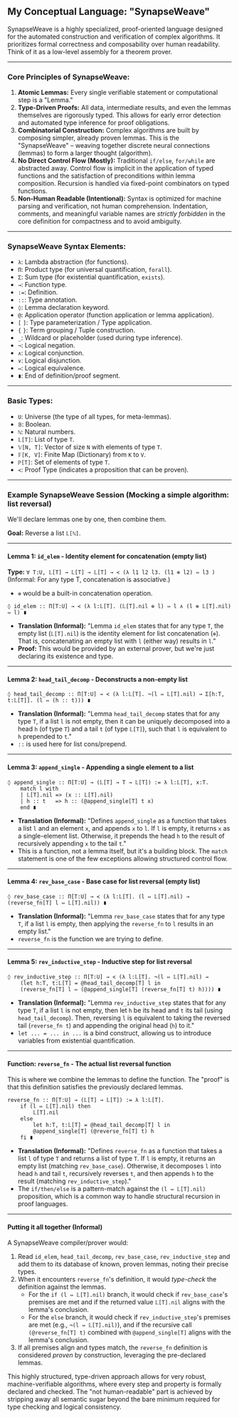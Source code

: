 ## My Conceptual Language: "SynapseWeave"

SynapseWeave is a highly specialized, proof-oriented language designed for the automated construction and verification of complex algorithms. It prioritizes formal correctness and composability over human readability. Think of it as a low-level assembly for a theorem prover.

---

### Core Principles of SynapseWeave:

1.  **Atomic Lemmas:** Every single verifiable statement or computational step is a "Lemma."
2.  **Type-Driven Proofs:** All data, intermediate results, and even the lemmas themselves are rigorously typed. This allows for early error detection and automated type inference for proof obligations.
3.  **Combinatorial Construction:** Complex algorithms are built by composing simpler, already proven lemmas. This is the "SynapseWeave" – weaving together discrete neural connections (lemmas) to form a larger thought (algorithm).
4.  **No Direct Control Flow (Mostly):** Traditional `if/else`, `for/while` are abstracted away. Control flow is implicit in the application of typed functions and the satisfaction of preconditions within lemma composition. Recursion is handled via fixed-point combinators on typed functions.
5.  **Non-Human Readable (Intentional):** Syntax is optimized for machine parsing and verification, not human comprehension. Indentation, comments, and meaningful variable names are *strictly forbidden* in the core definition for compactness and to avoid ambiguity.

---

### SynapseWeave Syntax Elements:

*   `λ`: Lambda abstraction (for functions).
*   `Π`: Product type (for universal quantification, `forall`).
*   `Σ`: Sum type (for existential quantification, `exists`).
*   `→`: Function type.
*   `:=`: Definition.
*   `::`: Type annotation.
*   `◊`: Lemma declaration keyword.
*   `@`: Application operator (function application or lemma application).
*   `[` `]`: Type parameterization / Type application.
*   `{` `}`: Term grouping / Tuple construction.
*   `_`: Wildcard or placeholder (used during type inference).
*   `¬`: Logical negation.
*   `∧`: Logical conjunction.
*   `∨`: Logical disjunction.
*   `⇔`: Logical equivalence.
*   `∎`: End of definition/proof segment.

---

### Basic Types:

*   `U`: Universe (the type of all types, for meta-lemmas).
*   `𝔹`: Boolean.
*   `ℕ`: Natural numbers.
*   `𝕃[T]`: List of type `T`.
*   `𝕍[N, T]`: Vector of size `N` with elements of type `T`.
*   `𝔽[K, V]`: Finite Map (Dictionary) from `K` to `V`.
*   `ℙ[T]`: Set of elements of type `T`.
*   `≺`: Proof Type (indicates a proposition that can be proven).

---

### Example SynapseWeave Session (Mocking a simple algorithm: list reversal)

We'll declare lemmas one by one, then combine them.

**Goal:** Reverse a list `𝕃[ℕ]`.

---

#### Lemma 1: `id_elem` - Identity element for concatenation (empty list)

**Type:** `∀ T:U, 𝕃[T] → 𝕃[T] → 𝕃[T] → ≺ (λ l1 l2 l3. (l1 ⊕ l2) ⇔ l3 )` (Informal: For any type T, concatenation is associative.)
*   `⊕` would be a built-in concatenation operation.

```synapseweave
◊ id_elem :: Π[T:U] → ≺ (λ l:𝕃[T]. (𝕃[T].nil ⊕ l) ⇔ l ∧ (l ⊕ 𝕃[T].nil) ⇔ l) ∎
```
*   **Translation (Informal):** "Lemma `id_elem` states that for any type `T`, the empty list (`𝕃[T].nil`) is the identity element for list concatenation (`⊕`). That is, concatenating an empty list with `l` (either way) results in `l`."
*   **Proof:** This would be provided by an external prover, but we're just declaring its existence and type.

---

#### Lemma 2: `head_tail_decomp` - Deconstructs a non-empty list

```synapseweave
◊ head_tail_decomp :: Π[T:U] → ≺ (λ l:𝕃[T]. ¬(l ⇔ 𝕃[T].nil) → Σ[h:T, t:𝕃[T]]. (l ⇔ (h :: t))) ∎
```
*   **Translation (Informal):** "Lemma `head_tail_decomp` states that for any type `T`, if a list `l` is not empty, then it can be uniquely decomposed into a head `h` (of type `T`) and a tail `t` (of type `𝕃[T]`), such that `l` is equivalent to `h` prepended to `t`."
*   `::` is used here for list cons/prepend.

---

#### Lemma 3: `append_single` - Appending a single element to a list

```synapseweave
◊ append_single :: Π[T:U] → (𝕃[T] → T → 𝕃[T]) := λ l:𝕃[T], x:T.
    match l with
    | 𝕃[T].nil => (x :: 𝕃[T].nil)
    | h :: t   => h :: (@append_single[T] t x)
    end ∎
```
*   **Translation (Informal):** "Defines `append_single` as a function that takes a list `l` and an element `x`, and appends `x` to `l`. If `l` is empty, it returns `x` as a single-element list. Otherwise, it prepends the head `h` to the result of recursively appending `x` to the tail `t`."
*   This is a function, not a lemma itself, but it's a building block. The `match` statement is one of the few exceptions allowing structured control flow.

---

#### Lemma 4: `rev_base_case` - Base case for list reversal (empty list)

```synapseweave
◊ rev_base_case :: Π[T:U] → ≺ (λ l:𝕃[T]. (l ⇔ 𝕃[T].nil) → (reverse_fn[T] l ⇔ 𝕃[T].nil)) ∎
```
*   **Translation (Informal):** "Lemma `rev_base_case` states that for any type `T`, if a list `l` is empty, then applying the `reverse_fn` to `l` results in an empty list."
*   `reverse_fn` is the function we are trying to define.

---

#### Lemma 5: `rev_inductive_step` - Inductive step for list reversal

```synapseweave
◊ rev_inductive_step :: Π[T:U] → ≺ (λ l:𝕃[T]. ¬(l ⇔ 𝕃[T].nil) →
    (let h:T, t:𝕃[T] = @head_tail_decomp[T] l in
    (reverse_fn[T] l ⇔ (@append_single[T] (reverse_fn[T] t) h)))) ∎
```
*   **Translation (Informal):** "Lemma `rev_inductive_step` states that for any type `T`, if a list `l` is not empty, then let `h` be its head and `t` its tail (using `head_tail_decomp`). Then, reversing `l` is equivalent to taking the reversed tail (`reverse_fn t`) and appending the original head (`h`) to it."
*   `let ... = ... in ...` is a bind construct, allowing us to introduce variables from existential quantification.

---

#### Function: `reverse_fn` - The actual list reversal function

This is where we combine the lemmas to define the function. The "proof" is that this definition satisfies the previously declared lemmas.

```synapseweave
reverse_fn :: Π[T:U] → (𝕃[T] → 𝕃[T]) := λ l:𝕃[T].
    if (l ⇔ 𝕃[T].nil) then
        𝕃[T].nil
    else
        let h:T, t:𝕃[T] = @head_tail_decomp[T] l in
        @append_single[T] (@reverse_fn[T] t) h
    fi ∎
```
*   **Translation (Informal):** "Defines `reverse_fn` as a function that takes a list `l` of type `T` and returns a list of type `T`. If `l` is empty, it returns an empty list (matching `rev_base_case`). Otherwise, it decomposes `l` into head `h` and tail `t`, recursively reverses `t`, and then appends `h` to the result (matching `rev_inductive_step`)."
*   The `if/then/else` is a pattern-match against the `(l ⇔ 𝕃[T].nil)` proposition, which is a common way to handle structural recursion in proof languages.

---

#### Putting it all together (Informal)

A SynapseWeave compiler/prover would:

1.  Read `id_elem`, `head_tail_decomp`, `rev_base_case`, `rev_inductive_step` and add them to its database of known, proven lemmas, noting their precise types.
2.  When it encounters `reverse_fn`'s definition, it would *type-check* the definition against the lemmas.
    *   For the `if (l ⇔ 𝕃[T].nil)` branch, it would check if `rev_base_case`'s premises are met and if the returned value `𝕃[T].nil` aligns with the lemma's conclusion.
    *   For the `else` branch, it would check if `rev_inductive_step`'s premises are met (e.g., `¬(l ⇔ 𝕃[T].nil)`), and if the recursive call `(@reverse_fn[T] t)` combined with `@append_single[T]` aligns with the lemma's conclusion.
3.  If all premises align and types match, the `reverse_fn` definition is considered *proven* by construction, leveraging the pre-declared lemmas.

This highly structured, type-driven approach allows for very robust, machine-verifiable algorithms, where every step and property is formally declared and checked. The "not human-readable" part is achieved by stripping away all semantic sugar beyond the bare minimum required for type checking and logical consistency.
